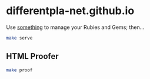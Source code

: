 # differentpla-net.github.io

Use [something](http://blog.differentpla.net/blog/2019/01/30/ruby-direnv/) to manage your Rubies and Gems; then...

```sh
make serve
```

## HTML Proofer

```sh
make proof
```
